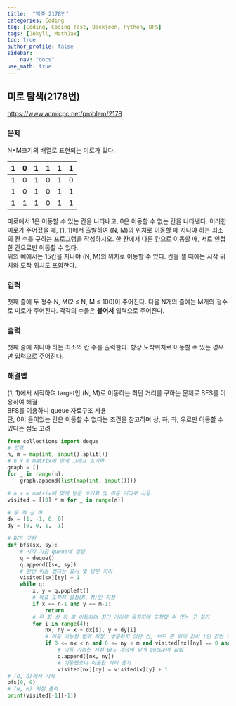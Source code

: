 ```yaml
---
title:  "백준 2178번"
categories: Coding
tag: [Coding, Coding Test, Baekjoon, Python, BFS]
tags: [Jekyll, MathJax]
toc: true
author_profile: false
sidebar:
    nav: "docs"
use_math: true
---
```


## 미로 탐색(2178번)

<https://www.acmicpc.net/problem/2178>

### 문제

N×M크기의 배열로 표현되는 미로가 있다.   

| 1    | 0    | 1    | 1    | 1    | 1    |
| ---- | ---- | ---- | ---- | ---- | ---- |
| 1    | 0    | 1    | 0    | 1    | 0    |
| 1    | 0    | 1    | 0    | 1    | 1    |
| 1    | 1    | 1    | 0    | 1    | 1    |

미로에서 1은 이동할 수 있는 칸을 나타내고, 0은 이동할 수 없는 칸을 나타낸다. 이러한 미로가 주어졌을 때, (1, 1)에서 출발하여 (N, M)의 위치로 이동할 때 지나야 하는 최소의 칸 수를 구하는 프로그램을 작성하시오. 한 칸에서 다른 칸으로 이동할 때, 서로 인접한 칸으로만 이동할 수 있다.   
위의 예에서는 15칸을 지나야 (N, M)의 위치로 이동할 수 있다. 칸을 셀 때에는 시작 위치와 도착 위치도 포함한다.

### 입력

첫째 줄에 두 정수 N, M(2 ≤ N, M ≤ 100)이 주어진다. 다음 N개의 줄에는 M개의 정수로 미로가 주어진다. 각각의 수들은 **붙어서** 입력으로 주어진다.

### 출력

첫째 줄에 지나야 하는 최소의 칸 수를 출력한다. 항상 도착위치로 이동할 수 있는 경우만 입력으로 주어진다.



### 해결법

(1, 1)에서 시작하여 target인 (N, M)로 이동하는 최단 거리를 구하는 문제로 BFS를 이용하여 해결   
BFS를 이용하니 queue 자료구조 사용   
단, 0이 들어있는 칸은 이동할 수 없다는 조건을 참고하며 상, 하, 좌, 우로만 이동할 수 있다는 점도 고려   

```python
from collections import deque
# 입력
n, m = map(int, input().split())
# n x m matrix에 맞게 그래프 초기화
graph = []
for _ in range(n):
    graph.append(list(map(int, input())))

# n x m matrix에 맞게 방문 초기화 및 이동 거리로 사용
visited = [[0] * m for _ in range(n)]

# 우 좌 상 하
dx = [1, -1, 0, 0]
dy = [0, 0, 1, -1]

# BFS 구현
def bfs(sx, sy):
    # 시작 지점 queue에 삽입
    q = deque()
    q.append([sx, sy])
    # 한칸 이동 했다는 표시 및 방문 처리
    visited[sx][sy] = 1
    while q:
        x, y = q.popleft()
        # 목표 도착지 설정(N, M)인 지점
        if x == n-1 and y == m-1:
            return
        # 우 좌 상 하 로 이동하며 최단 거리로 목적지에 도착할 수 있는 곳 찾기
        for i in range(4):
            nx, ny = x + dx[i], y + dy[i]
            # 이동 가능한 범위 지정, 방문하지 않은 칸, 보드 판 위의 값이 1인 값만 이동할 수 있는 조건 정의
            if 0 <= nx < n and 0 <= ny < m and visited[nx][ny] == 0 and graph[nx][ny] == 1:
                # 이동 가능한 지점 BFS 개념에 맞게 queue에 삽입
                q.append([nx, ny])
                # 이동했으니 이동한 거리 증가
                visited[nx][ny] = visited[x][y] + 1
# (0, 0)에서 시작
bfs(0, 0)
# (N, M) 지점 출력
print(visited[-1][-1])
```

